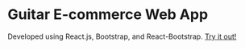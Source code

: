 # Guitar E-commerce Web App
Developed using React.js, Bootstrap, and React-Bootstrap.
[Try it out!](https://main.d2snk1g9ednhqc.amplifyapp.com/)
